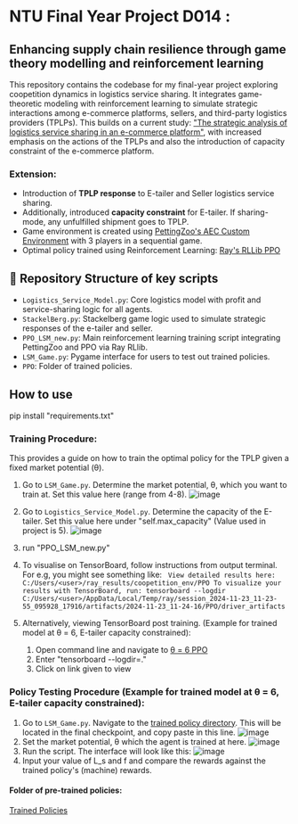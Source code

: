 # NTU Final Year Project D014 : 
## Enhancing supply chain resilience through game theory modelling and reinforcement learning
This repository contains the codebase for my final-year project exploring coopetition dynamics in logistics service sharing. It integrates game-theoretic modeling with reinforcement learning to simulate strategic interactions among e-commerce platforms, sellers, and third-party logistics providers (TPLPs). This builds on a current study: ["The strategic analysis of logistics service sharing in an e-commerce platform"](https://www.sciencedirect.com/science/article/abs/pii/S0305048318313628), with increased emphasis on the actions of the TPLPs and also the introduction of capacity constraint of the e-commerce platform.
### Extension:

* Introduction of **TPLP response** to E-tailer and Seller logistics service sharing.
* Additionally, introduced **capacity constraint** for E-tailer. If sharing-mode, any unfulfilled shipment goes to TPLP.
* Game environment is created using [PettingZoo's AEC Custom Environment](https://pettingzoo.farama.org/api/aec/) with 3 players in a sequential game.
* Optimal policy trained using Reinforcement Learning: [Ray's RLLib PPO](https://docs.ray.io/en/latest/rllib/rllib-algorithms.html#ppo)

## 📁 Repository Structure of key scripts

- `Logistics_Service_Model.py`: Core logistics model with profit and service-sharing logic for all agents.
- `StackelBerg.py`: Stackelberg game logic used to simulate strategic responses of the e-tailer and seller.
- `PPO_LSM_new.py`: Main reinforcement learning training script integrating PettingZoo and PPO via Ray RLlib.
- `LSM_Game.py`: Pygame interface for users to test out trained policies.
- `PPO`: Folder of trained policies.
  
## How to use 

pip install "requirements.txt"

### Training Procedure:
This provides a guide on how to train the optimal policy for the TPLP given a fixed market potential (θ).

1. Go to `LSM_Game.py`. Determine the market potential, θ, which you want to train at. Set this value here (range from 4-8).
![image](https://github.com/user-attachments/assets/b1ba279f-e197-4199-ac6c-3ee9b412275d)
2. Go to `Logistics_Service_Model.py`. Determine the capacity of the E-tailer. Set this value here under "self.max_capacity" (Value used in project is 5).
![image](https://github.com/user-attachments/assets/dfc6fa75-b0a5-4876-9cd1-94a65110c040)
3. run "PPO_LSM_new.py"
4. To visualise on TensorBoard, follow instructions from output terminal. For e.g, you might see something like: ` View detailed results here: C:/Users/<user>/ray_results/coopetition_env/PPO
To visualize your results with TensorBoard, run: tensorboard --logdir C:/Users/<user>/AppData/Local/Temp/ray/session_2024-11-23_11-23-55_095928_17916/artifacts/2024-11-23_11-24-16/PPO/driver_artifacts`
5. Alternatively, viewing TensorBoard post training. (Example for trained model at θ = 6, E-tailer capacity constrained):
   
   1. Open command line and navigate to [θ = 6 PPO](PPO/Theta_6_1)
   2. Enter "tensorboard --logdir=."
   3. Click on link given to view

### Policy Testing Procedure (Example for trained model at θ = 6, E-tailer capacity constrained):

1. Go to `LSM_Game.py`. Navigate to the [trained policy directory](PPO/Theta_6_1/checkpoint_000487/policies/tplp_policy). This will be located in the final checkpoint, and copy paste in this line.
![image](https://github.com/user-attachments/assets/00f0dcef-18c2-4fe0-ac86-ecd8948ba319)
2. Set the market potential, θ  which the agent is trained at here.
![image](https://github.com/user-attachments/assets/824ffa01-6602-4d0b-91f9-e6075e97f86d)
3. Run the script. The interface will look like this:
![image](https://github.com/user-attachments/assets/37c61736-5b54-47c9-b6c1-f134b58d8671)
4. Input your value of L_s and f and compare the rewards against the trained policy's (machine) rewards.
   
#### Folder of pre-trained policies:
[Trained Policies](PPO)
   
